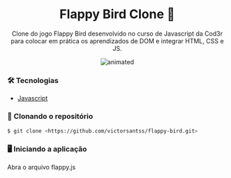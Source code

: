 <h1 align="center">Flappy Bird Clone 🐥</h1>

<p align="center">Clone do jogo Flappy Bird desenvolvido no curso de Javascript da Cod3r para colocar em prática os aprendizados de DOM e integrar HTML, CSS e JS.</p>

<p align="center">
  <img src="demo.gif" alt="animated" />
</p>

### 🛠️ Tecnologias

- [Javascript](https://www.javascript.com/)

### 🔽 Clonando o repositório
```bash
$ git clone <https://github.com/victorsantss/flappy-bird.git>
```

### 🖥️ Iniciando a aplicação

Abra o arquivo flappy.js
